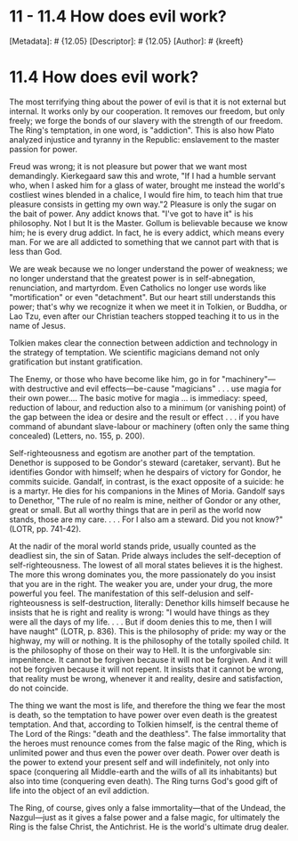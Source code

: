 # 11 - 11.4 How does evil work?
[Metadata]: # {12.05}
[Descriptor]: # {12.05}
[Author]: # {kreeft}

# 11.4 How does evil work?
The most terrifying thing about the power of evil is that it is not external
but internal. It works only by our cooperation. It removes our freedom, but
only freely; we forge the bonds of our slavery with the strength of our
freedom. The Ring's temptation, in one word, is "addiction". This is also how
Plato analyzed injustice and tyranny in the Republic: enslavement to the master
passion for power.

Freud was wrong; it is not pleasure but power that we want most demandingly.
Kierkegaard saw this and wrote, "If I had a humble servant who, when I asked
him for a glass of water, brought me instead the world's costliest wines
blended in a chalice, I would fire him, to teach him that true pleasure
consists in getting my own way."2 Pleasure is only the sugar on the bait of
power. Any addict knows that. "I've got to have it" is his philosophy. Not I
but It is the Master. Gollum is believable because we know him; he is every
drug addict. In fact, he is every addict, which means every man. For we are all
addicted to something that we cannot part with that is less than God.

We are weak because we no longer understand the power of weakness; we no longer
understand that the greatest power is in self-abnegation, renunciation, and
martyrdom. Even Catholics no longer use words like "mortification" or even
"detachment". But our heart still understands this power; that's why we
recognize it when we meet it in Tolkien, or Buddha, or Lao Tzu, even after our
Christian teachers stopped teaching it to us in the name of Jesus.

Tolkien makes clear the connection between addiction and technology in the
strategy of temptation. We scientific magicians demand not only gratification
but instant gratification.

The Enemy, or those who have become like him, go in for "machinery"—with
destructive and evil effects—be-cause "magicians" . . . use magia for their own
power.... The basic motive for magia ... is immediacy: speed, reduction of
labour, and reduction also to a minimum (or vanishing point) of the gap between
the idea or desire and the result or effect . . . if you have command of
abundant slave-labour or machinery (often only the same thing concealed)
(Letters, no. 155, p. 200).

Self-righteousness and egotism are another part of the temptation. Denethor is
supposed to be Gondor's steward (caretaker, servant). But he identifies Gondor
with himself; when he despairs of victory for Gondor, he commits suicide.
Gandalf, in contrast, is the exact opposite of a suicide: he is a martyr. He
dies for his companions in the Mines of Moria. Gandolf says to Denethor, "The
rule of no realm is mine, neither of Gondor or any other, great or small. But
all worthy things that are in peril as the world now stands, those are my care.
. . . For I also am a steward. Did you not know?" (LOTR, pp. 741-42).

At the nadir of the moral world stands pride, usually counted as the deadliest
sin, the sin of Satan. Pride always includes the self-deception of
self-righteousness. The lowest of all moral states believes it is the highest.
The more this wrong dominates you, the more passionately do you insist that you
are in the right. The weaker you are, under your drug, the more powerful you
feel. The manifestation of this self-delusion and self-righteousness is
self-destruction, literally: Denethor kills himself because he insists that he
is right and reality is wrong: "I would have things as they were all the days
of my life. . . . But if doom denies this to me, then I will have naught"
(LOTR, p. 836). This is the philosophy of pride: my way or the highway, my will
or nothing. It is the philosophy of the totally spoiled child. It is the
philosophy of those on their way to Hell. It is the unforgivable sin:
impenitence. It cannot be forgiven because it will not be forgiven. And it will
not be forgiven because it will not repent. It insists that it cannot be wrong,
that reality must be wrong, whenever it and reality, desire and satisfaction,
do not coincide.

The thing we want the most is life, and therefore the thing we fear the most is
death, so the temptation to have power over even death is the greatest
temptation. And that, according to Tolkien himself, is the central theme of The
Lord of the Rings: "death and the deathless". The false immortality that the
heroes must renounce comes from the false magic of the Ring, which is unlimited
power and thus even the power over death. Power over death is the power to
extend your present self and will indefinitely, not only into space (conquering
all Middle-earth and the wills of all its inhabitants) but also into time
(conquering even death). The Ring turns God's good gift of life into the object
of an evil addiction.

The Ring, of course, gives only a false immortality—that of the Undead, the
Nazgul—just as it gives a false power and a false magic, for ultimately the
Ring is the false Christ, the Antichrist. He is the world's ultimate drug
dealer.

